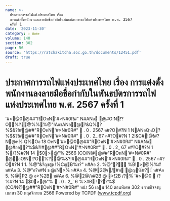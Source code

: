 ```yaml
---
name: >-
  ประกาศการรถไฟแห่งประเทศไทย เรื่อง
  การแต่งตั้งพนักงานลงลายมือชื่อกำกับในพันธบัตรการรถไฟแห่งประเทศไทย พ.ศ. 2567
  ครั้งที่ 1
date: '2023-11-30'
category: ง พิเศษ
volume: 140
section: 302
page: 56
source: 'https://ratchakitcha.soc.go.th/documents/12451.pdf'
draft: true
---
```


# ประกาศการรถไฟแห่งประเทศไทย เรื่อง การแต่งตั้งพนักงานลงลายมือชื่อกำกับในพันธบัตรการรถไฟแห่งประเทศไทย พ.ศ. 2567 ครั้งที่ 1

'#>@0@##"ROหN'#>N#0R#" N#ANอ @#O!N!?O%?@%%%@"!AอชANอํ@?&Q%?%$&?!#@##"ROหN'#>N#0R#"  . 0 . 2567 ค#?O#?N 1 NANอQหO?%$&?!#@##"ROหN'#>N#0R#"  . 0 . 2_ 67 ค#?O#?N 1 2!&C#์!@!#?Nํ@ห% Q%Oอ 18 OหN'#>@0@##"ROหN'#>N#0R#" N#ANอ @#ออ?%$&?!#@##"ROหN'#>N#0R#"  . 0 . 2_ 67 ค#?O#?N 1 %/?%#?N 14 $0>@"% 2566 (CO/N@@##"ROหN'#>N#0R#" @อO!N!?O%?@%$%@ค@#OหN'#>N#0R#" ? #@"ชANอ!NอR'%?O N'็%%?@%(CO%%@"!AอชANอํ@?&Q%?%$&?!#@##"ROหN'#>N#0R#"  . 0 . 2567 ค#?O#?N 1 1. %@"&?ญช@ !%CญB%ช?" ห#Aอ 2. %@"?์ %B!>@%%#์ ห#Aอ 3. %@"อ?ค#N ช @/N>% ห#Aอ 4. %@2@//#อ @ญ%์#?1์ ห#Aอ 5. %@P2 @ อ>%2B ห#Aอ 6. %@2@/อ#2B @ >!2B /?%์ '#>@0  /?%#?N 14 $0>@"%  . 0 . 2_` 6 %>#B !??%$์ (CO/N@@##"ROหN'#>N#0R#" หน้า 56 เลม 140 ตอนพิเศษ 302 ง ราชกิจจานุเบกษา 30 พฤศจิกายน 2566 Powered by TCPDF (www.tcpdf.org)
